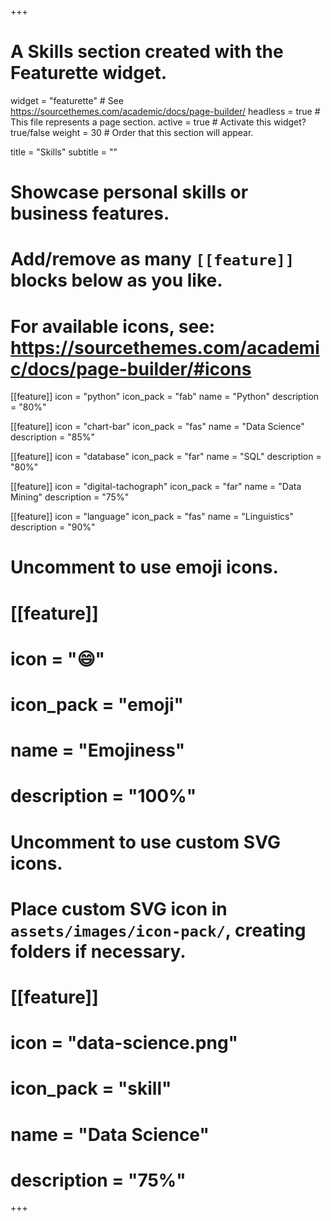 +++
# A Skills section created with the Featurette widget.
widget = "featurette"  # See https://sourcethemes.com/academic/docs/page-builder/
headless = true  # This file represents a page section.
active = true  # Activate this widget? true/false
weight = 30  # Order that this section will appear.

title = "Skills"
subtitle = ""

# Showcase personal skills or business features.
# 
# Add/remove as many `[[feature]]` blocks below as you like.
# 
# For available icons, see: https://sourcethemes.com/academic/docs/page-builder/#icons

[[feature]]
  icon = "python"
  icon_pack = "fab"
  name = "Python"
  description = "80%"

[[feature]]
  icon = "chart-bar"
  icon_pack = "fas"
  name = "Data Science"
  description = "85%"

[[feature]]
  icon = "database"
  icon_pack = "far"
  name = "SQL"
  description = "80%"
  
[[feature]]
  icon = "digital-tachograph"
  icon_pack = "far"
  name = "Data Mining"
  description = "75%"           

[[feature]]
  icon = "language"
  icon_pack = "fas"
  name = "Linguistics"
  description = "90%"


# Uncomment to use emoji icons.
# [[feature]]
#  icon = ":smile:"
#  icon_pack = "emoji"
#  name = "Emojiness"
#  description = "100%"  

# Uncomment to use custom SVG icons.
# Place custom SVG icon in `assets/images/icon-pack/`, creating folders if necessary.
# [[feature]]
#  icon = "data-science.png"
#  icon_pack = "skill"
#  name = "Data Science"
#  description = "75%"

+++
